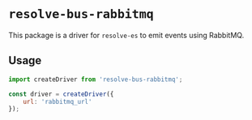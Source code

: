 # `resolve-bus-rabbitmq`

This package is a driver for `resolve-es` to emit events using RabbitMQ.

## Usage

```js
import createDriver from 'resolve-bus-rabbitmq';

const driver = createDriver({
    url: 'rabbitmq_url'
});
```
